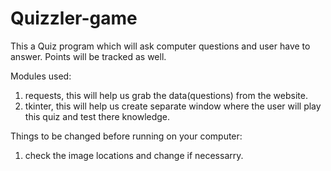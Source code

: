 # Quizzler-game

This a Quiz program which will ask computer questions and user have to answer. Points will be tracked as well.

Modules used:
1. requests, this will help us grab the data(questions) from the website.
2. tkinter, this will help us create separate window where the user will play this quiz and test there knowledge.

Things to be changed before running on your computer:
1. check the image locations and change if necessarry.
